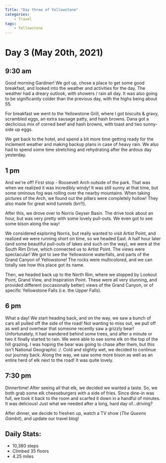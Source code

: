 ```yaml
---
Title: "Day three of Yellowstone"
categories:
    - Travel
tags:
    - Yellowstone
---
```

# Day 3 (May 20th, 2021)
## 9:30 am
Good morning Gardiner! We got up, chose a place to get some good breakfast, and looked into the weather and activities for the day. The weather had a dreary outlook, with showers / rain all day. It was also going to be significantly colder than the previous day, with the highs being about 55.

For breakfast we went to the Yellowstone Grill, where I got biscuits & gravy, scrambled eggs, an extra sausage patty, and hash browns. Dana got a declicious mix of corned beef and hash browns, with toast and two sunny-side up eggs.

We get back to the hotel, and spend a bit more time getting ready for the inclement weather and making backup plans in case of heavy rain. We also had to spend some time stretching and rehydrating after the ardous day yesterday.

## 1 pm
And we're off! First stop - Roosevelt Arch outside of the park. That was when we realized it was incredibly windy! It was still sunny at that time, but some ominous fog was rolling over the nearby mountains. When taking pictures of the Arch, we found out the pillars were completely hollow! They also made for great wind tunnels (brr!!).

After this, we drove over to Norris Geyser Basin. The drive took about an hour, but was very pretty with some lovely pull-outs. We even got to see some bison along the way!

We considered exploring Norris, but really wanted to visit Artist Point, and realized we were running short on time, so we headed East. A half hour later (and some beautiful pull-outs of lakes and such on the way), we were at the South Rim Drive, which connected us to Artist Point. The views were spectacular! We got to see the Yellowstone waterfalls, and parts of the Grand Canyon of Yellowstone! The rocks were multicolored, and we can totally see how this place got its name.

Then, we headed back up to the North Rim, where we stopped by Lookout Point, Grand View, and Inspiration Point. These were all very stunning, and provided different (occasionally better) views of the Grand Canyon, or of specific Yellowstone Falls (i.e. the Upper Falls).

## 6 pm
What a day! We start heading back, and on the way, we saw a bunch of cars all pulled off the side of the road! Not wanting to miss out, we pull off as well and overhear that someone recently saw a grizzly bear! Unfortunately, it had wandered behind some trees, and after a minute or two it finally started to rain. We were able to see some elk on the top of the hill grazing. I was hoping the bear was going to chase after them, but this isn't National Geographic :/. Cold and slightly wet, we decided to continue our journey back. Along the way, we saw some more bison as well as an entire herd of elk next to the road! It was quite lovely.

## 7:30 pm
Dinnertime! After seeing all that elk, we decided we wanted a taste. So, we both grab some elk cheeseburgers with a side of fries. Since dine-in was full, we took it back to the room and scarfed it down in a handful of minutes. It was delicious! Just what we needed after a long, hard day of...driving?

After dinner, we decide to freshen up, watch a TV show (_The Queens Gambit_), and update our travel blog!

## Daily Stats:
- 10,380 steps
- Climbed 35 floors
- 4.25 miles


